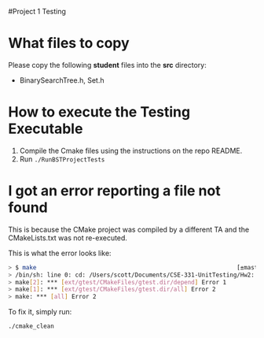 #Project 1 Testing

# What files to copy

Please copy the following **student** files into the **src** directory:

- BinarySearchTree.h, Set.h


# How to execute the Testing Executable

1. Compile the Cmake files using the instructions on the repo README.
2. Run `./RunBSTProjectTests`

# I got an error reporting a file not found

This is because the CMake project was compiled by a different TA and the CMakeLists.txt was not re-executed.

This is what the error looks like:

``` bash
> $ make                                                         [±master ●●]
> /bin/sh: line 0: cd: /Users/scott/Documents/CSE-331-UnitTesting/Hw2: No such file or directory
> make[2]: *** [ext/gtest/CMakeFiles/gtest.dir/depend] Error 1
> make[1]: *** [ext/gtest/CMakeFiles/gtest.dir/all] Error 2
> make: *** [all] Error 2
```

To fix it, simply run:

```bash
./cmake_clean
```
